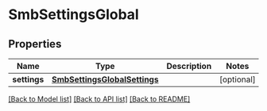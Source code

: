 # SmbSettingsGlobal

## Properties
Name | Type | Description | Notes
------------ | ------------- | ------------- | -------------
**settings** | [**SmbSettingsGlobalSettings**](SmbSettingsGlobalSettings.md) |  | [optional] 

[[Back to Model list]](../README.md#documentation-for-models) [[Back to API list]](../README.md#documentation-for-api-endpoints) [[Back to README]](../README.md)


